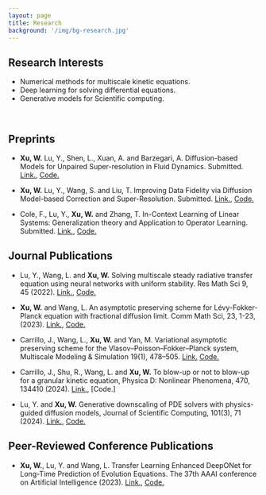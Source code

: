 ```yaml
---
layout: page
title: Research
background: '/img/bg-research.jpg'
---
```


## Research Interests
* Numerical methods for multiscale kinetic equations.
* Deep learning for solving differential equations.
* Generative models for Scientific computing.


<br/>

## Preprints

* **Xu, W.** Lu, Y., Shen, L., Xuan, A. and Barzegari, A. Diffusion-based Models for Unpaired Super-resolution in Fluid Dynamics. Submitted. [Link.](https://arxiv.org/pdf/2504.05443), [Code.](https://github.com/woodssss/Unpaired_SR_demo_code)

* **Xu, W.** Lu, Y., Wang, S. and Liu, T. Improving Data Fidelity via Diffusion Model-based Correction and Super-Resolution. Submitted. [Link.](https://arxiv.org/pdf/2505.08526), [Code.](https://github.com/woodssss/DCSR_demo)

* Cole, F., Lu, Y., **Xu, W.** and Zhang, T. In-Context Learning of Linear Systems: Generalization theory and Application to
  Operator Learning. Submitted. [Link.](https://arxiv.org/pdf/2409.12293v3), [Code.](https://github.com/LuGroupUMN/ICL_Linear_Systems)

## Journal Publications

* Lu, Y., Wang, L. and **Xu, W.** Solving multiscale steady radiative transfer equation using neural networks with uniform stability. Res Math Sci 9, 45 (2022). [Link.](https://doi.org/10.1007/s40687-022-00345-z), [Code.](https://github.com/woodssss/PINN-for-multiscale-RTE)

* **Xu, W.** and Wang, L. An asymptotic preserving scheme for Lévy-Fokker-Planck equation with fractional diffusion limit. Comm Math Sci, 23, 1-23, (2023). [Link.]( https://dx.doi.org/10.4310/CMS.2023.v21.n1.a1), [Code.](https://github.com/woodssss/AP-scheme-for-LFP-equation)

* Carrillo, J., Wang, L., **Xu, W.** and Yan, M. Variational asymptotic preserving scheme for the Vlasov–Poisson–Fokker–Planck system, Multiscale Modeling & Simulation 19(1), 478–505. [Link.](https://doi.org/10.1137/20M1350431)   [Code.](https://github.com/woodssss/AP-scheme-for-VPFP)

* Carrillo, J., Shu, R., Wang, L. and **Xu, W.** To blow-up or not to blow-up for a granular kinetic equation, Physica D: Nonlinear Phenomena, 470, 134410 (2024). [Link.](https://doi.org/10.1016/j.physd.2024.134410), [Code.]
 
* Lu, Y. and **Xu, W.** Generative downscaling of PDE solvers with physics-guided diffusion models, Journal of Scientific Computing, 101(3), 71 (2024). [Link.](https://link.springer.com/article/10.1007/s10915-024-02709-9), [Code.](https://github.com/woodssss/Generative-downsscaling-PDE-solvers)


## Peer-Reviewed Conference Publications

* **Xu, W.**, Lu, Y. and Wang, L. Transfer Learning Enhanced DeepONet for Long-Time Prediction of Evolution Equations. The 37th
AAAI conference on Artificial Intelligence (2023). [Link.](https://ojs.aaai.org/index.php/AAAI/article/view/26262), [Code.](https://github.com/woodssss/TL-PI-DeepONet)



